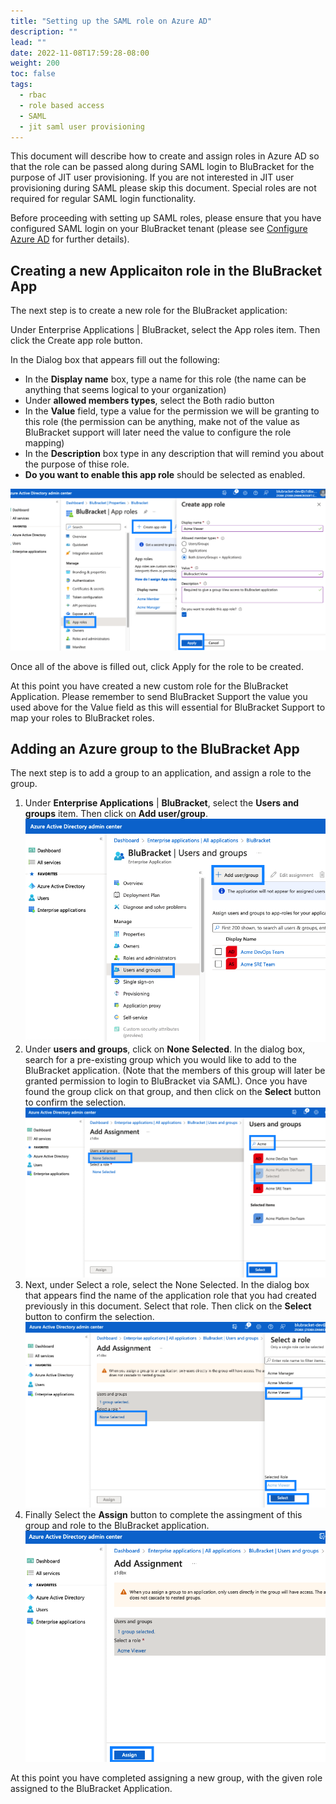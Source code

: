 ```yaml
---
title: "Setting up the SAML role on Azure AD"
description: ""
lead: ""
date: 2022-11-08T17:59:28-08:00
weight: 200
toc: false
tags:
  - rbac
  - role based access
  - SAML
  - jit saml user provisioning
---
```


This document will describe how to create and assign roles in Azure AD so that the role can be passed along during SAML login to BluBracket for the purpose of JIT user provisioning. If you are not interested in JIT user provisioning during SAML please skip this document.  Special roles are not required for regular SAML login functionality.

Before proceeding with setting up SAML roles, please ensure that you have configured SAML login on your BluBracket tenant (please see [Configure Azure AD](/how-to/add-user-ad-saml/) for further details).

## Creating a new Applicaiton role in the BluBracket App

The next step is to create a new role for the BluBracket application:

Under Enterprise Applications | BluBracket, select the App roles item.  Then click the Create app role button.

In the Dialog box that appears fill out the following:

* In the **Display name** box, type a name for this role (the name can be anything that seems logical to your organization)
* Under **allowed members types**, select the Both radio button
* In the **Value** field, type a value for the permission we will be granting to this role (the permission can be anything, make not of the value as BluBracket support will later need the value to configure the role mapping)
* In the **Description** box type in any description that will remind you about the purpose of thise role.
* **Do you want to enable this app role** should be selected as enabled.

![Create App Role](assets/20221205_121613_azure-ad-create-app-role-1.png)

Once all of the above is filled out, click Apply for the role to be created.

At this point you have created a new custom role for the BluBracket Application. Please remember to send BluBracket Support the value you used above for the Value field as this will essential for BluBracket Support to map your roles to BluBracket roles.

## Adding an Azure group to the BluBracket App

The next step is to add a group to an application, and assign a role to the group.

1. Under **Enterprise Applications** | **BluBracket**, select the **Users and groups** item. Then click on **Add user/group**.![Add Group - 1](assets/20221205_122937_azure-ad-add-group-1.png)
2. Under **users and groups**, click on **None Selected**.
   In the dialog box, search for a pre-existing group which you would like to add to the BluBracket application. (Note that the members of this group will  later be granted permission to login to BluBracket via SAML).
   Once you have found the group click on that group, and then click on the **Select** button to confirm the selection.![Add Group - 2](assets/20221205_123301_azure-ad-add-group-2.png)
3. Next, under Select a role, select the None Selected.
   In the dialog box that appears find the name of the application role that you had created previously in this document.
   Select that role.
   Then click on the **Select** button to confirm the selection.![Add Group - 3](assets/20221205_123555_azure-ad-add-group-3.png)
4. Finally Select the **Assign** button to complete the assingment of this group and role to the BluBracket application.![Add Group - 4](assets/20221205_123320_azure-ad-add-group-4.png)

At this point you have completed assigning a new group, with the given role assigned to the BluBracket Application.
